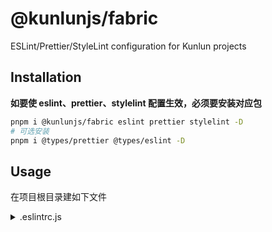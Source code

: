 # @kunlunjs/fabric

ESLint/Prettier/StyleLint configuration for Kunlun projects

## Installation

<b>如要使 eslint、prettier、stylelint 配置生效，必须要安装对应包</b>

```bash
pnpm i @kunlunjs/fabric eslint prettier stylelint -D
# 可选安装
pnpm i @types/prettier @types/eslint -D
```

## Usage

在项目根目录建如下文件

<details>
  <summary>.eslintrc.js</summary>
  ```js
  // @ts-check
  /**
  * @type {import('eslint').Linter.Config}
  */
  module.exports = {
    extends: [require.resolve('@kunlunjs/fabric/dist/eslint')]
  }

  // 或者安装使用 pnpm i eslint-define-config -D
  const { defineConfig } = require('eslint-define-config')
  module.exports = defineConfig({
    extends: [require.resolve('@kunlunjs/fabric/dist/eslint')]
  })
  ```
</details>


> prettier.config.js

```js
const prettierConfig = require('@kunlunjs/fabric/dist/prettier')

// @ts-check
/**
* 安装 @types/prettier，可选
* @type {import('prettier').Config}
*/
module.exports = {
...prettierConfig,
// 如果使用了 tailwindcss，默认查找 prettier 配置文件同目录的 tailwindcss.config.js 文件，在其它位置则需指定，如
tailwindConfig: './packages/web/tailwind.config.js'
}
````

> stylelint.config.js

```js
// @ts-check
/**
 * @type {import('stylelint').Config}
 */
module.exports = {
  extends: [require.resolve('@kunlunjs/fabric/dist/stylelint')]
}
```

## Attention

eslint 和 prettier 可能会默认不检查 . 命名开头的文件，如 .eslintrc.js、.prettierrc.js 等，需要在 .eslintignore 和 .prettierignore 中加入强制开启检查

```
!.commitlintrc.js
!.eslintrc.js
!.prettierrc.js
!.stylelintrc.js
```

## Development

<b>默认配置规则如下</b>

- [eslint](src/eslint.ts)
- [prettier](src/prettier.ts)
- [stylelint](src/stylelint.ts)

#### build

```bash
pnpm build
```
